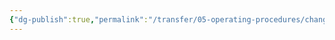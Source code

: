 ```yaml
---
{"dg-publish":true,"permalink":"/transfer/05-operating-procedures/change-of-ownership-1/"}
---
```


